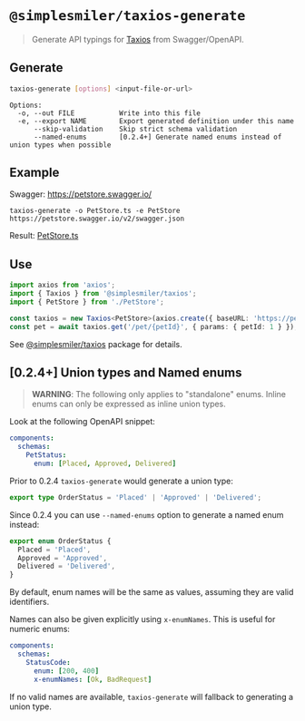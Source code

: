 # `@simplesmiler/taxios-generate`

> Generate API typings for [Taxios](https://github.com/simplesmiler/taxios/tree/master/packages/taxios) from Swagger/OpenAPI.

## Generate

```sh
taxios-generate [options] <input-file-or-url>
```

```
Options:
  -o, --out FILE           Write into this file
  -e, --export NAME        Export generated definition under this name
      --skip-validation    Skip strict schema validation
      --named-enums        [0.2.4+] Generate named enums instead of union types when possible
```

## Example

Swagger: https://petstore.swagger.io/

```
taxios-generate -o PetStore.ts -e PetStore https://petstore.swagger.io/v2/swagger.json
```

Result: [PetStore.ts](https://github.com/simplesmiler/taxios/blob/master/packages/taxios-sandbox/src/generated/PetStore.ts)

## Use

```ts
import axios from 'axios';
import { Taxios } from '@simplesmiler/taxios';
import { PetStore } from './PetStore';

const taxios = new Taxios<PetStore>(axios.create({ baseURL: 'https://petstore.swagger.io/v2' }));
const pet = await taxios.get('/pet/{petId}', { params: { petId: 1 } });
```

See [@simplesmiler/taxios](https://github.com/simplesmiler/taxios/tree/master/packages/taxios) package for details.

## [0.2.4+] Union types and Named enums

> **WARNING**: The following only applies to "standalone" enums. Inline enums can only be expressed as inline union types.

Look at the following OpenAPI snippet:

```yaml
components:
  schemas:
    PetStatus:
      enum: [Placed, Approved, Delivered]
```

Prior to 0.2.4 `taxios-generate` would generate a union type:

```ts
export type OrderStatus = 'Placed' | 'Approved' | 'Delivered';
```

Since 0.2.4 you can use `--named-enums` option to generate a named enum instead:

```ts
export enum OrderStatus {
  Placed = 'Placed',
  Approved = 'Approved',
  Delivered = 'Delivered',
}
```

By default, enum names will be the same as values, assuming they are valid identifiers.

Names can also be given explicitly using `x-enumNames`. This is useful for numeric enums:

```yaml
components:
  schemas:
    StatusCode:
      enum: [200, 400]
      x-enumNames: [Ok, BadRequest]
```

If no valid names are available, `taxios-generate` will fallback to generating a union type.
